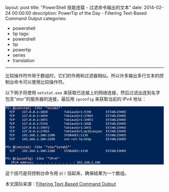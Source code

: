 ﻿layout: post
title: "PowerShell 技能连载 - 过滤命令输出的文本"
date: 2014-02-24 00:00:00
description: PowerTip of the Day - Filtering Text-Based Command Output
categories:
- powershell
- tip
tags:
- powershell
- tip
- powertip
- series
- translation
---
比较操作符作用于数组时，它们的作用和过滤器相似。所以许多输出多行文本的控制台命令可以使用比较操作符。

以下例子将使用 `netstat.exe` 来获取已连接上的网络连接，然后过滤出连到名字包含“stor”的服务器的连接，最后用 `ipconfig` 来获取当前的 IPv4 地址：

![](/img/2014-02-24-filtering-text-based-command-output-001.png)

这个技巧是将控制台命令用 `@()` 括起来，确保结果为一个数组。

<!--more-->
本文国际来源：[Filtering Text-Based Command Output](http://powershell.com/cs/blogs/tips/archive/2014/02/24/filtering-text-based-command-output.aspx)
